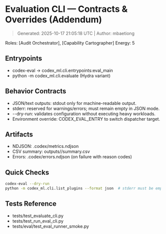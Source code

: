 # Evaluation CLI — Contracts & Overrides (Addendum)
> Generated: 2025-10-17 21:05:18 UTC | Author: mbaetiong

Roles: [Audit Orchestrator], [Capability Cartographer]  Energy: 5

## Entrypoints
- codex-eval -> codex_ml.cli.entrypoints:eval_main
- python -m codex_ml.cli.evaluate (Hydra variant)

## Behavior Contracts
- JSON/text outputs: stdout only for machine-readable output.
- stderr: reserved for warnings/errors; must remain empty in JSON mode.
- --dry-run: validates configuration without executing heavy workloads.
- Environment override: CODEX_EVAL_ENTRY to switch dispatcher target.

## Artifacts
- NDJSON: .codex/metrics.ndjson
- CSV summary: outputs/<run>/summary.csv
- Errors: .codex/errors.ndjson (on failure with reason codes)

## Quick Checks
```bash
codex-eval --dry-run
python -m codex_ml.cli.list_plugins --format json  # stderr must be empty
```

## Tests Reference
- tests/test_evaluate_cli.py
- tests/test_run_eval_cli.py
- tests/eval/test_eval_runner_smoke.py
